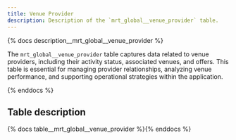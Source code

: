 ```yaml
---
title: Venue Provider
description: Description of the `mrt_global__venue_provider` table.
---
```


{% docs description__mrt_global__venue_provider %}

The `mrt_global__venue_provider` table captures data related to venue providers, including their activity status, associated venues, and offers. This table is essential for managing provider relationships, analyzing venue performance, and supporting operational strategies within the application.

{% enddocs %}

## Table description

{% docs table__mrt_global__venue_provider %}{% enddocs %}
